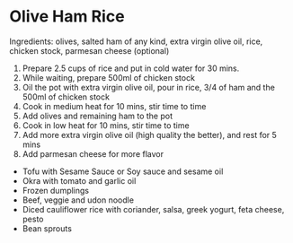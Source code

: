 # Olive Ham Rice

Ingredients: olives, salted ham of any kind, extra virgin olive oil, rice, chicken stock, parmesan cheese (optional)

1. Prepare 2.5 cups of rice and put in cold water for 30 mins.
2. While waiting, prepare 500ml of chicken stock
3. Oil the pot with extra virgin olive oil, pour in rice, 3/4 of ham and the 500ml of chicken stock
4. Cook in medium heat for 10 mins, stir time to time
5. Add olives and remaining ham to the pot
6. Cook in low heat for 10 mins, stir time to time
7. Add more extra virgin olive oil (high quality the better), and rest for 5 mins
8. Add parmesan cheese for more flavor


- Tofu with Sesame Sauce or Soy sauce and sesame oil
- Okra with tomato and garlic oil
- Frozen dumplings
- Beef, veggie and udon noodle
- Diced cauliflower rice with coriander, salsa, greek yogurt, feta cheese, pesto
- Bean sprouts